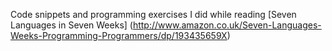 Code snippets and programming exercises I did while reading [Seven Languages in Seven Weeks] (http://www.amazon.co.uk/Seven-Languages-Weeks-Programming-Programmers/dp/193435659X)
